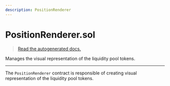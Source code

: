 ```yaml
---
description: PositionRenderer
---
```


# PositionRenderer.sol

> [Read the autogenerated docs.](/technical/smart-contracts/autogenerated-docs/manager/PositionRenderer)

Manages the visual representation of the liquidity pool tokens.

---

The `PositionRenderer` contract is responsible of creating visual representation of the liquidity pool tokens.
